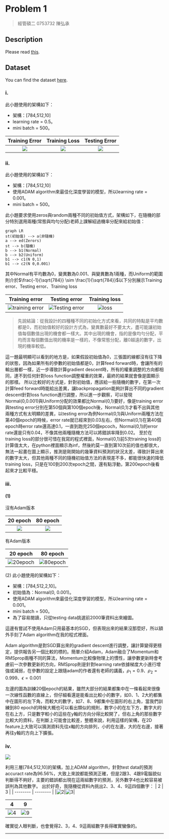 # Problem 1
> 經管碩二 0753732 陳弘承

## Description

Please read [this](https://github.com/Hong-CC/ECM9042_Deep_Learning/blob/main/Problem1/DL_HW1.pdf).

## Dataset

You can find the dataset [here](https://github.com/bat67/TibetanMNIST).

### i.
此小題使用的架構如下：

* 架構：[784,512,10]
* learning rate = 0.5。
* mini batch = 500。


|Training Error|Training Loss|Testing Error|
|:--------:|:--------:|:--------:|
|![](https://i.imgur.com/bMZKA8W.png)|![](https://i.imgur.com/iJWI0gj.png)|![](https://i.imgur.com/96az7jR.png)|

### ii.
此小題使用的架構如下：
* 架構：[784,512,10]
* 使用ADAM algorithm來最佳化深度學習的模型，所以learning rate = 0.001。
* mini batch = 500。

此小題要求使用zeros與random兩種不同的初始值方式，架構如下，在隨機的部分特別選用兩種(常態與均勻分配)老師上課解紹過機率分配來給初始值：
```mermaid
graph LR
st(初始值) --> a(非隨機)
a --> ed(Zerors)
st --> b(隨機)
b --> b1(Normal)
b --> b2(Uniform)
b1 --> c1(N 0,1)
b1 --> c2(N 0,0.001)
```
其中Normal有平均數為0，變異數為0.001、與變異數為1兩種，而Uniform的範圍則介於$\frac{-1}{\sqrt{784}} \sim \frac{1}{\sqrt{784}}$以下分別展示Training error、Testing error、Training loss

|Training error|Testing error|Training loss|
|:-------:|:--------:|:-----:|
| ![training error](https://i.imgur.com/9TiMIzy.png) | ![Testing error](https://i.imgur.com/ma7qF54.png) | ![loss](https://i.imgur.com/IfN1Ryd.png) |
> 先說結論：從我設計的四種種不同的初始化方式來看，共同的特點是平均數都是0，而初始值較好的設計方式為，變異數最好不要太大，盡可能讓初始值每個數值出現的機會都一樣大。其中出現的機會，指的是像均勻分配，平均而言每個數值出現的機率是一樣的，不像常態分配，離0越遠的數字，出現的機率較低。

這一題最明顯可以看到的地方是，如果假設初始值為0，三張圖的線都沒有往下降的狀態，因為如果所有的參數的初始值都是0，計算feed forward時，會讓所有的輸出層都一樣，近一步導致計算gradient descent時，所有的權重調整的方向都相同，達不到任何針對loss function調整權重的效果，最終的結果就會像是圖顯示的那樣。
所以比較好的方式是，針對初始值，應該給一些隨機的數字，在第一次計算feed forward時能給出差異，讓backpropagation能夠計算出不同的gradient descent針對loss function進行調整，所以進一步觀察，可以發現Normal(0,0.001)與Uniform分配的效果都比Normal(0,1)要好，像是training error與testing error分別在第50個與第100個epoch後，Normal(0,1)才看不出與其他兩種方式有太明顯的差異，以testing error為例Normal(0,1)與Uniform兩種方法在第40個epoch的時候，error rate就已經來到0.03左右，但Normal(0,1)在第40個epoch時error rate還高達0.1，一直到跑完250個epcoch，Normal(0,1)的error rate還是只有0.04，不像其他兩種隨機方法可以將錯誤率降到0.02。
至於在training loss的部分很可惜在我寫的程式裡面，Normal(0,1)前5次training loss的計算值太大，在python裡面顯示為inf，然後約莫一直到第10次前的值也都很大，無法一起畫在圖上顯示，推測是剛開始的幾筆資料預測的狀況太差，導致計算出來的數字太大，但其他兩種不同的隨機初始值方法的表現差不多，都能很快速的降低training loss，只是在100到200次epoch之間，還有點浮動，第200epoch後看起來才比較平穩。


### iii.
#### (1)
沒有Adam版本

| 20 epoch |80 epoch|
|:--------:|:--------:|
|![](https://i.imgur.com/7GmIPJk.png)|![](https://i.imgur.com/WeQHfnz.png)|

有Adam版本

|20 epoch|80 epoch|
|:-----:|:-------:|
| ![20epoch](https://i.imgur.com/ThIM5rD.png) | ![80epoch](https://i.imgur.com/R1LMolh.png) |
(2)
此小題使用的架構如下：
* 架構：[784,512,2,10]。
* 初始值為：Normal(0, 0.001)。
* 使用ADAM algorithm來最佳化深度學習的模型，所以learning rate = 0.001。
* mini batch = 500。
* 為了容易閱讀，只從testing data挑選前2000筆資料出來繪圖。

這邊有嘗試不使用Adam只用最基本的SGD，但表現出來的結果沒那麼好，所以額外手刻了Adam algorithm在我的程式裡面。

Adam algorithm是對SGD算出來的gradient descent進行調整，讓計算變得更穩定，提供報告另一個比較的標的。簡單介紹Adam，Adam融合了Momentum和RMSprop兩種不同的算法，Momentum比較像物理上的慣性，讓參數更新時會考慮前一次參數更新的方向，RMSprop則是針對learning rate依據梯度大小進行增強或減弱，在參數的設定上跟隨adam的作者還有老師的講義，$\rho_1 = 0.9$、$\rho_2=0.999$、$\epsilon=0.001$

左邊的圖為訓練20個epoch的結果，雖然大部分的結果都集中在一條看起來很像一次線性函數的直線上，但仔細看還是能看出比較小的數字，如0、1、2大約都集中在圖形的左下角，而較大的數字，如7、8、9都集中在圖形的右上角，當我們訓練到80 epoch的時候大概也可以看出類似的規則，數字小的在左下方，數字大的在右上方，只是數字較小的這些在y軸的方向分得比較開了，但右上角的那些數字比較大的資料，在判斷上可能會比較差，整體來說，利用這樣的架構，在2D feature上大致可以猜測資料先往x軸的方向排列，小的在左邊，大的在右邊，接著再往y軸的方向上下擴張。
### iv.
![](https://i.imgur.com/l6uM5x0.png)

利用三層[784,512,10]的架構，加上ADAM algorithm，針對test data的預測accuract rate為96.56%，大致上來說都能預測正確，但是2跟3、4跟9電腦貌似判斷得不夠好，主要的錯誤都出現在這兩組數字的預測，另外數字4也比較容易被誤判為其他數字。
出於好奇，我隨機從資料內挑出2、3、4、9這四個數字：
| 2 | 3 |
| -------- | -------- |
|![2](https://i.imgur.com/TPjrtVg.png)|![3](https://i.imgur.com/NZZgTXo.png)|

| 4 | 9 |
| -------- | -------- |
| ![4](https://i.imgur.com/5Hrh855.png)|![9](https://i.imgur.com/GzeT2Hz.png)|
確實從人眼判斷，也會覺得2、3，4、9這兩組數字長得確實蠻像的。

---
###### 
